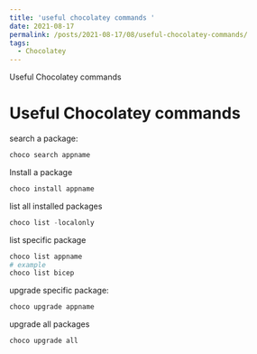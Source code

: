 ```yaml
---
title: 'useful chocolatey commands '
date: 2021-08-17
permalink: /posts/2021-08-17/08/useful-chocolatey-commands/
tags:
  - Chocolatey
---
```

Useful Chocolatey commands

# Useful Chocolatey commands

search a package:
````powershell
choco search appname
````

Install a package
````powershell
choco install appname
````

list all installed packages
````powershell
choco list -localonly
````

list specific package
````powershell
choco list appname
# example
choco list bicep
````

upgrade specific package:
````powershell
choco upgrade appname
````

upgrade all packages
````powershell
choco upgrade all
````

